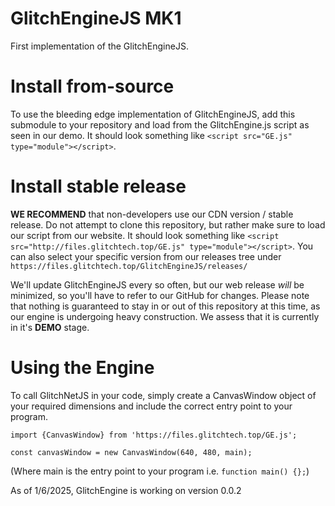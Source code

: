 # GlitchEngineJS MK1
First implementation of the GlitchEngineJS.

# Install from-source
To use the bleeding edge implementation of GlitchEngineJS, add this submodule to your repository and load from the GlitchEngine.js script as seen in our demo. It should look something like `<script src="GE.js" type="module"></script>`.

# Install stable release
**WE RECOMMEND** that non-developers use our CDN version / stable release. Do not attempt to clone this repository, but rather make sure to load our script from our website. It should look something like `<script src="http://files.glitchtech.top/GE.js" type="module"></script>`. You can also select your specific version from our releases tree under `https://files.glitchtech.top/GlitchEngineJS/releases/`

We'll update GlitchEngineJS every so often, but our web release *will* be minimized, so you'll have to refer to our GitHub for changes. Please note that nothing is guaranteed to stay in or out of this repository at this time, as our engine is undergoing heavy construction. We assess that it is currently in it's **DEMO** stage.

# Using the Engine
To call GlitchNetJS in your code, simply create a CanvasWindow object of your required dimensions and include the correct entry point to your program.

`import {CanvasWindow} from 'https://files.glitchtech.top/GE.js';`

`const canvasWindow = new CanvasWindow(640, 480, main);` 

(Where main is the entry point to your program i.e. `function main() {};`)


As of 1/6/2025, GlitchEngine is working on version 0.0.2